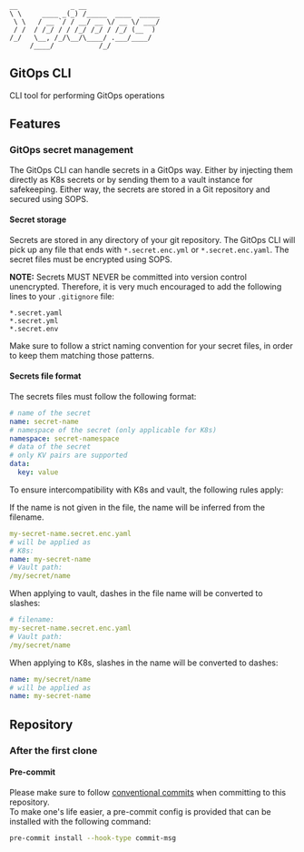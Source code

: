 ```
__             _ __
\ \     ____ _(_) /_____  ____  _____
 \ \   / __ `/ / __/ __ \/ __ \/ ___/
 / /  / /_/ / / /_/ /_/ / /_/ (__  )
/_/   \__, /_/\__/\____/ .___/____/
     /____/           /_/
```

[//]: # "https://patorjk.com/software/taag/#p=display&f=Slant&t=%3E%20gitops"

## GitOps CLI

CLI tool for performing GitOps operations

## Features

### GitOps secret management

The GitOps CLI can handle secrets in a GitOps way. Either by injecting them directly
as K8s secrets or by sending them to a vault instance for safekeeping. Either way,
the secrets are stored in a Git repository and secured using SOPS.

#### Secret storage

Secrets are stored in any directory of your git repository. The GitOps CLI will pick
up any file that ends with `*.secret.enc.yml` or `*.secret.enc.yaml`. The secret files
must be encrypted using SOPS.

**NOTE:** Secrets MUST NEVER be committed into version control unencrypted.
Therefore, it is very much encouraged to add the following lines to your `.gitignore` file:

```gitignore
*.secret.yaml
*.secret.yml
*.secret.env
```

Make sure to follow a strict naming convention for your secret files, in order to keep them matching those patterns.

#### Secrets file format

The secrets files must follow the following format:

```yaml
# name of the secret
name: secret-name
# namespace of the secret (only applicable for K8s)
namespace: secret-namespace
# data of the secret
# only KV pairs are supported
data:
  key: value
```

To ensure intercompatibility with K8s and vault, the following rules apply:

If the name is not given in the file, the name will be inferred from the filename.

```yaml
my-secret-name.secret.enc.yaml
# will be applied as
# K8s:
name: my-secret-name
# Vault path:
/my/secret/name
```

When applying to vault, dashes in the file name will be converted to slashes:

```yaml
# filename:
my-secret-name.secret.enc.yaml
# Vault path:
/my/secret/name
```

When applying to K8s, slashes in the name will be converted to dashes:

```yaml
name: my/secret/name
# will be applied as
name: my-secret-name
```


## Repository

### After the first clone

#### Pre-commit

Please make sure to follow [conventional commits](https://www.conventionalcommits.org/en/v1.0.0/) when committing to this repository.  
To make one's life easier, a pre-commit config is provided that can be installed with the following command:

```bash
pre-commit install --hook-type commit-msg
```